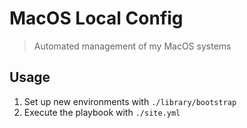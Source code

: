 # MacOS Local Config
> Automated management of my MacOS systems

## Usage
1. Set up new environments with `./library/bootstrap`
1. Execute the playbook with `./site.yml`
